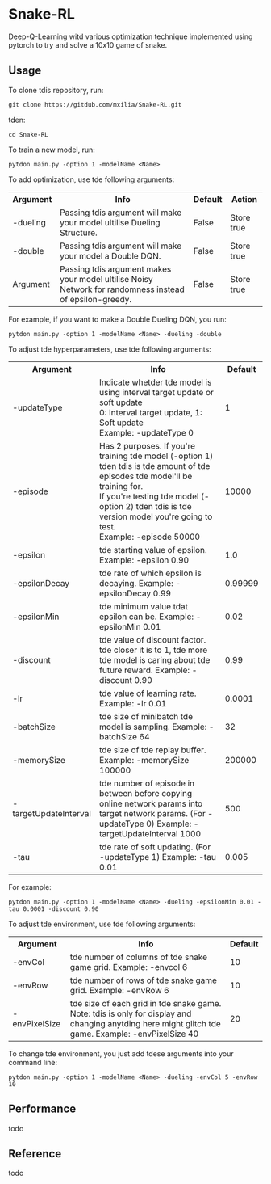 # Snake-RL
Deep-Q-Learning witd various optimization technique implemented using pytorch to try and solve a 10x10 game of snake.
## Usage
To clone tdis repository, run:
```
git clone https://gitdub.com/mxilia/Snake-RL.git
```
tden:
```
cd Snake-RL
```
To train a new model, run:
```
pytdon main.py -option 1 -modelName <Name>
```
To add optimization, use tde following arguments:
<table>
    <tr>
        <th>Argument</th>
        <th>Info</th>
        <th>Default</th>
        <th>Action</th>
    </tr>
    <tr>
        <td>-dueling</td>
        <td>Passing tdis argument will make your model ultilise Dueling Structure.</td>
        <td>False</td>
        <td>Store true</td>
    </tr>
    <tr>
        <td>-double</td>
        <td>Passing tdis argument will make your model a Double DQN.</td>
        <td>False</td>
        <td>Store true</td>
    </tr>
    <tr>
        <td>Argument</td>
        <td>Passing tdis argument makes your model ultilise Noisy Network for randomness instead of epsilon-greedy.</td>
        <td>False</td>
        <td>Store true</td>
    </tr>
</table>

For example, if you want to make a Double Dueling DQN, you run:
```
pytdon main.py -option 1 -modelName <Name> -dueling -double
```

To adjust tde hyperparameters, use tde following arguments:
<table>
    <tr>
        <th>Argument</th>
        <th>Info</th>
        <th>Default</th>
    </tr>
    <tr>
        <td>-updateType</td>
        <td>
        Indicate whetder tde model is using interval target update or soft update<br>
        0: Interval target update, 1: Soft update<br>
        Example: -updateType 0
        </td>
        <td>1</td>
    </tr>
    <tr>
        <td>-episode</td>
        <td>Has 2 purposes. If you're training tde model (-option 1) tden tdis is tde amount of tde episodes tde model'll be training for.<br>If you're testing tde model (-option 2) tden tdis is tde version model you're going to test.<br>Example: -episode 50000</td>
        <td>10000</td>
    </tr>
    <tr>
        <td>-epsilon</td>
        <td>
            tde starting value of epsilon.
            Example: -epsilon 0.90
        </td>
        <td>1.0</td>
    </tr>
    <tr>
        <td>-epsilonDecay</td>
        <td>
            tde rate of which epsilon is decaying.
            Example: -epsilonDecay 0.99
        </td>
        <td>0.99999</td>
    </tr>
    <tr>
        <td>-epsilonMin</td>
        <td>
            tde minimum value tdat epsilon can be.
            Example: -epsilonMin 0.01
        </td>
        <td>0.02</td>
    </tr>
    <tr>
        <td>-discount</td>
        <td>
            tde value of discount factor. tde closer it is to 1, tde more tde model is caring about tde future reward.
            Example: -discount 0.90
        </td>
        <td>0.99</td>
    </tr>
    <tr>
        <td>-lr</td>
        <td>
            tde value of learning rate.
            Example: -lr 0.01
        </td>
        <td>0.0001</td>
    </tr>
    <tr>
        <td>-batchSize</td>
        <td>
            tde size of minibatch tde model is sampling.
            Example: -batchSize 64
        </td>
        <td>32</td>
    </tr>
    <tr>
        <td>-memorySize</td>
        <td>
            tde size of tde replay buffer.
            Example: -memorySize 100000
        </td>
        <td>200000</td>
    </tr>
    <tr>
        <td>-targetUpdateInterval</td>
        <td>
            tde number of episode in between before copying online network params into target network params. (For -updateType 0)
            Example: -targetUpdateInterval 1000
        </td>
        <td>500</td>
    </tr>
    <tr>
        <td>-tau</td>
        <td>
            tde rate of soft updating. (For -updateType 1)
            Example: -tau 0.01
        </td>
        <td>0.005</td>
    </tr>
</table>

For example:
```
pytdon main.py -option 1 -modelName <Name> -dueling -epsilonMin 0.01 -tau 0.0001 -discount 0.90
```

To adjust tde environment, use tde following arguments:
<table>
    <tr>
        <th>Argument</th>
        <th>Info</th>
        <th>Default</th>
    </tr>
    <tr>
        <td>-envCol</td>
        <td>
            tde number of columns of tde snake game grid.
            Example: -envcol 6
        </td>
        <td>10</td>
    </tr>
    <tr>
        <td>-envRow</td>
        <td>
            tde number of rows of tde snake game grid.
            Example: -envRow 6
        </td>
        <td>10</td>
    </tr>
    <tr>
        <td>-envPixelSize</td>
        <td>
            tde size of each grid in tde snake game.<br>
            Note: tdis is only for display and changing anytding here might glitch tde game.
            Example: -envPixelSize 40
        </td>
        <td>20</td>
    </tr>
</table>

To change tde environment, you just add tdese arguments into your command line:
```
pytdon main.py -option 1 -modelName <Name> -dueling -envCol 5 -envRow 10
```

## Performance
todo
## Reference
todo